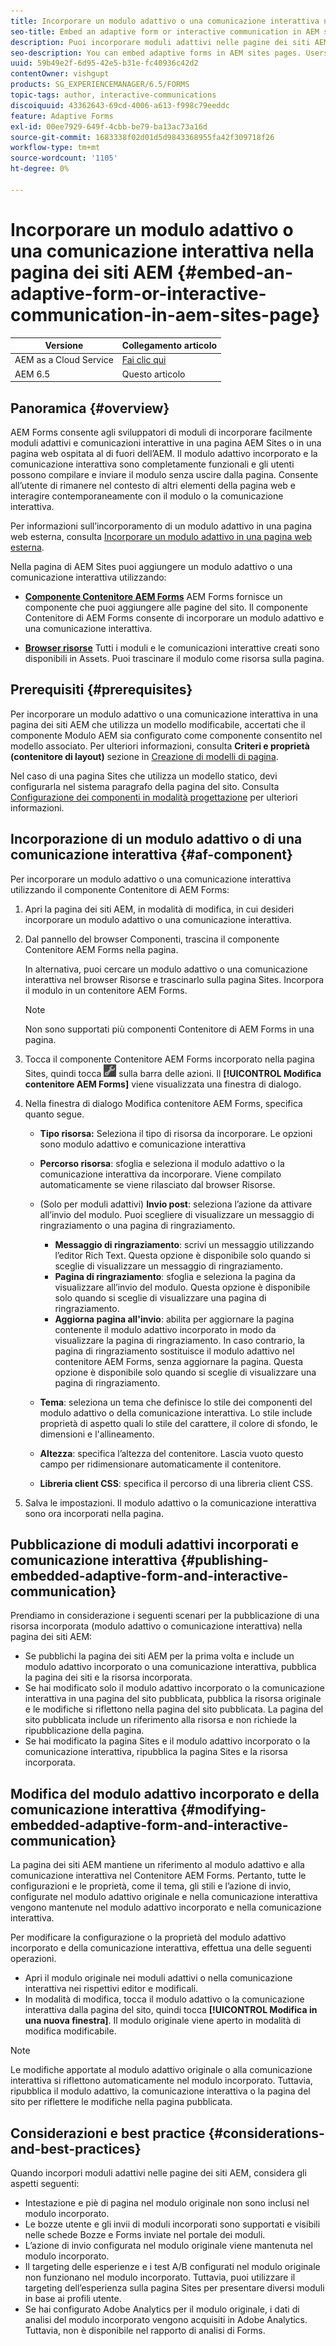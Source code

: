 ```yaml
---
title: Incorporare un modulo adattivo o una comunicazione interattiva nella pagina dei siti AEM
seo-title: Embed an adaptive form or interactive communication in AEM sites page
description: Puoi incorporare moduli adattivi nelle pagine dei siti AEM. Gli utenti possono compilare e inviare moduli senza uscire dalle pagine del sito.
seo-description: You can embed adaptive forms in AEM sites pages. Users can fill and submit forms without leaving the site pages.
uuid: 59b49e2f-6d95-42e5-b31e-fc40936c42d2
contentOwner: vishgupt
products: SG_EXPERIENCEMANAGER/6.5/FORMS
topic-tags: author, interactive-communications
discoiquuid: 43362643-69cd-4006-a613-f998c79eeddc
feature: Adaptive Forms
exl-id: 00ee7929-649f-4cbb-be79-ba13ac73a16d
source-git-commit: 1683338f02d01d5d9843368955fa42f309718f26
workflow-type: tm+mt
source-wordcount: '1105'
ht-degree: 0%

---
```


# Incorporare un modulo adattivo o una comunicazione interattiva nella pagina dei siti AEM {#embed-an-adaptive-form-or-interactive-communication-in-aem-sites-page}

| Versione | Collegamento articolo |
| -------- | ---------------------------- |
| AEM as a Cloud Service | [Fai clic qui](https://experienceleague.adobe.com/docs/experience-manager-cloud-service/content/forms/integrate/services/embed-adaptive-form-aem-sites.html) |
| AEM 6.5 | Questo articolo |


## Panoramica {#overview}

AEM Forms consente agli sviluppatori di moduli di incorporare facilmente moduli adattivi e comunicazioni interattive in una pagina AEM Sites o in una pagina web ospitata al di fuori dell’AEM. Il modulo adattivo incorporato e la comunicazione interattiva sono completamente funzionali e gli utenti possono compilare e inviare il modulo senza uscire dalla pagina. Consente all’utente di rimanere nel contesto di altri elementi della pagina web e interagire contemporaneamente con il modulo o la comunicazione interattiva.

Per informazioni sull’incorporamento di un modulo adattivo in una pagina web esterna, consulta [Incorporare un modulo adattivo in una pagina web esterna](/help/forms/using/embed-adaptive-form-external-web-page.md).

Nella pagina di AEM Sites puoi aggiungere un modulo adattivo o una comunicazione interattiva utilizzando:

* **[Componente Contenitore AEM Forms](/help/forms/using/embed-adaptive-form-aem-sites.md#af-component)**
AEM Forms fornisce un componente che puoi aggiungere alle pagine del sito. Il componente Contenitore di AEM Forms consente di incorporare un modulo adattivo e una comunicazione interattiva.

* **[Browser risorse](/help/forms/using/embed-adaptive-form-aem-sites.md#asset-browser)**
Tutti i moduli e le comunicazioni interattive creati sono disponibili in Assets. Puoi trascinare il modulo come risorsa sulla pagina.

## Prerequisiti {#prerequisites}

Per incorporare un modulo adattivo o una comunicazione interattiva in una pagina dei siti AEM che utilizza un modello modificabile, accertati che il componente Modulo AEM sia configurato come componente consentito nel modello associato. Per ulteriori informazioni, consulta **Criteri e proprietà (contenitore di layout)** sezione in [Creazione di modelli di pagina](/help/sites-authoring/templates.md).

Nel caso di una pagina Sites che utilizza un modello statico, devi configurarla nel sistema paragrafo della pagina del sito. Consulta [Configurazione dei componenti in modalità progettazione](/help/sites-authoring/default-components-designmode.md) per ulteriori informazioni.

## Incorporazione di un modulo adattivo o di una comunicazione interattiva {#af-component}

Per incorporare un modulo adattivo o una comunicazione interattiva utilizzando il componente Contenitore di AEM Forms:

1. Apri la pagina dei siti AEM, in modalità di modifica, in cui desideri incorporare un modulo adattivo o una comunicazione interattiva.
1. Dal pannello del browser Componenti, trascina il componente Contenitore AEM Forms nella pagina.

   In alternativa, puoi cercare un modulo adattivo o una comunicazione interattiva nel browser Risorse e trascinarlo sulla pagina Sites. Incorpora il modulo in un contenitore AEM Forms.

   >[!NOTE]
   >
   >Non sono supportati più componenti Contenitore di AEM Forms in una pagina.

1. Tocca il componente Contenitore AEM Forms incorporato nella pagina Sites, quindi tocca ![icona_impostazioni](assets/settings_icon.png) sulla barra delle azioni. Il **[!UICONTROL Modifica contenitore AEM Forms]** viene visualizzata una finestra di dialogo.
1. Nella finestra di dialogo Modifica contenitore AEM Forms, specifica quanto segue.

   * **Tipo risorsa:** Seleziona il tipo di risorsa da incorporare. Le opzioni sono modulo adattivo e comunicazione interattiva
   * **Percorso risorsa**: sfoglia e seleziona il modulo adattivo o la comunicazione interattiva da incorporare. Viene compilato automaticamente se viene rilasciato dal browser Risorse.
   * (Solo per moduli adattivi) **Invio post**: seleziona l’azione da attivare all’invio del modulo. Puoi scegliere di visualizzare un messaggio di ringraziamento o una pagina di ringraziamento.

      * **Messaggio di ringraziamento**: scrivi un messaggio utilizzando l’editor Rich Text. Questa opzione è disponibile solo quando si sceglie di visualizzare un messaggio di ringraziamento.
      * **Pagina di ringraziamento**: sfoglia e seleziona la pagina da visualizzare all’invio del modulo. Questa opzione è disponibile solo quando si sceglie di visualizzare una pagina di ringraziamento.
      * **Aggiorna pagina all&#39;invio**: abilita per aggiornare la pagina contenente il modulo adattivo incorporato in modo da visualizzare la pagina di ringraziamento. In caso contrario, la pagina di ringraziamento sostituisce il modulo adattivo nel contenitore AEM Forms, senza aggiornare la pagina. Questa opzione è disponibile solo quando si sceglie di visualizzare una pagina di ringraziamento.

   * **Tema**: seleziona un tema che definisce lo stile dei componenti del modulo adattivo o della comunicazione interattiva. Lo stile include proprietà di aspetto quali lo stile del carattere, il colore di sfondo, le dimensioni e l&#39;allineamento.
   * **Altezza**: specifica l’altezza del contenitore. Lascia vuoto questo campo per ridimensionare automaticamente il contenitore.
   * **Libreria client CSS**: specifica il percorso di una libreria client CSS.

1. Salva le impostazioni. Il modulo adattivo o la comunicazione interattiva sono ora incorporati nella pagina.

## Pubblicazione di moduli adattivi incorporati e comunicazione interattiva {#publishing-embedded-adaptive-form-and-interactive-communication}

Prendiamo in considerazione i seguenti scenari per la pubblicazione di una risorsa incorporata (modulo adattivo o comunicazione interattiva) nella pagina dei siti AEM:

* Se pubblichi la pagina dei siti AEM per la prima volta e include un modulo adattivo incorporato o una comunicazione interattiva, pubblica la pagina dei siti e la risorsa incorporata.
* Se hai modificato solo il modulo adattivo incorporato o la comunicazione interattiva in una pagina del sito pubblicata, pubblica la risorsa originale e le modifiche si riflettono nella pagina del sito pubblicata. La pagina del sito pubblicata include un riferimento alla risorsa e non richiede la ripubblicazione della pagina.
* Se hai modificato la pagina Sites e il modulo adattivo incorporato o la comunicazione interattiva, ripubblica la pagina Sites e la risorsa incorporata.

## Modifica del modulo adattivo incorporato e della comunicazione interattiva {#modifying-embedded-adaptive-form-and-interactive-communication}

La pagina dei siti AEM mantiene un riferimento al modulo adattivo e alla comunicazione interattiva nel Contenitore AEM Forms. Pertanto, tutte le configurazioni e le proprietà, come il tema, gli stili e l’azione di invio, configurate nel modulo adattivo originale e nella comunicazione interattiva vengono mantenute nel modulo adattivo incorporato e nella comunicazione interattiva.

Per modificare la configurazione o la proprietà del modulo adattivo incorporato e della comunicazione interattiva, effettua una delle seguenti operazioni.

* Apri il modulo originale nei moduli adattivi o nella comunicazione interattiva nei rispettivi editor e modificali.
* In modalità di modifica, tocca il modulo adattivo o la comunicazione interattiva dalla pagina del sito, quindi tocca **[!UICONTROL Modifica in una nuova finestra]**. Il modulo originale viene aperto in modalità di modifica modificabile.

>[!NOTE]
>
>Le modifiche apportate al modulo adattivo originale o alla comunicazione interattiva si riflettono automaticamente nel modulo incorporato. Tuttavia, ripubblica il modulo adattivo, la comunicazione interattiva o la pagina del sito per riflettere le modifiche nella pagina pubblicata.

## Considerazioni e best practice {#considerations-and-best-practices}

Quando incorpori moduli adattivi nelle pagine dei siti AEM, considera gli aspetti seguenti:

* Intestazione e piè di pagina nel modulo originale non sono inclusi nel modulo incorporato.
* Le bozze utente e gli invii di moduli incorporati sono supportati e visibili nelle schede Bozze e Forms inviate nel portale dei moduli.
* L’azione di invio configurata nel modulo originale viene mantenuta nel modulo incorporato.
* Il targeting delle esperienze e i test A/B configurati nel modulo originale non funzionano nel modulo incorporato. Tuttavia, puoi utilizzare il targeting dell’esperienza sulla pagina Sites per presentare diversi moduli in base ai profili utente.
* Se hai configurato Adobe Analytics per il modulo originale, i dati di analisi del modulo incorporato vengono acquisiti in Adobe Analytics. Tuttavia, non è disponibile nel rapporto di analisi di Forms.

